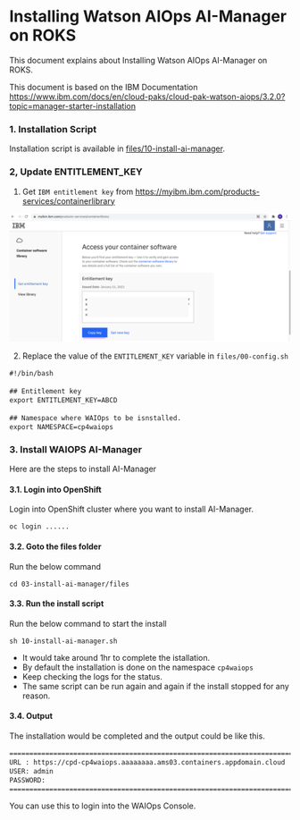 # Installing Watson AIOps AI-Manager on ROKS

This document explains about Installing Watson AIOps AI-Manager on ROKS.

This document is based on the IBM Documentation https://www.ibm.com/docs/en/cloud-paks/cloud-pak-watson-aiops/3.2.0?topic=manager-starter-installation


### 1. Installation Script 

Installation script is available in [files/10-install-ai-manager](./files/10-install-ai-manager.sh).


### 2, Update ENTITLEMENT_KEY  

1. Get `IBM entitlement key` from https://myibm.ibm.com/products-services/containerlibrary

<img src="images/image0.png">

2. Replace the value of the `ENTITLEMENT_KEY` variable in `files/00-config.sh`

```
#!/bin/bash

## Entitlement key
export ENTITLEMENT_KEY=ABCD

## Namespace where WAIOps to be isnstalled.
export NAMESPACE=cp4waiops
```

### 3. Install WAIOPS AI-Manager

Here are the steps to install AI-Manager

#### 3.1. Login into OpenShift

Login into OpenShift cluster where you want to install AI-Manager.

```
oc login ......
```

#### 3.2. Goto the files folder

Run the below command

```
cd 03-install-ai-manager/files
```

#### 3.3. Run the install script

Run the below command to start the install

```
sh 10-install-ai-manager.sh
```

- It would take around 1hr to complete the istallation. 
- By default the installation is done on the namespace `cp4waiops`
- Keep checking the logs for the status. 
- The same script can be run again and again if the install stopped for any reason.

#### 3.4. Output
 
The installation would be completed and the output could be like this.

```
=====================================================================================================
URL : https://cpd-cp4waiops.aaaaaaaa.ams03.containers.appdomain.cloud
USER: admin
PASSWORD: 
=====================================================================================================

```

You can use this to login into the WAIOps Console.

